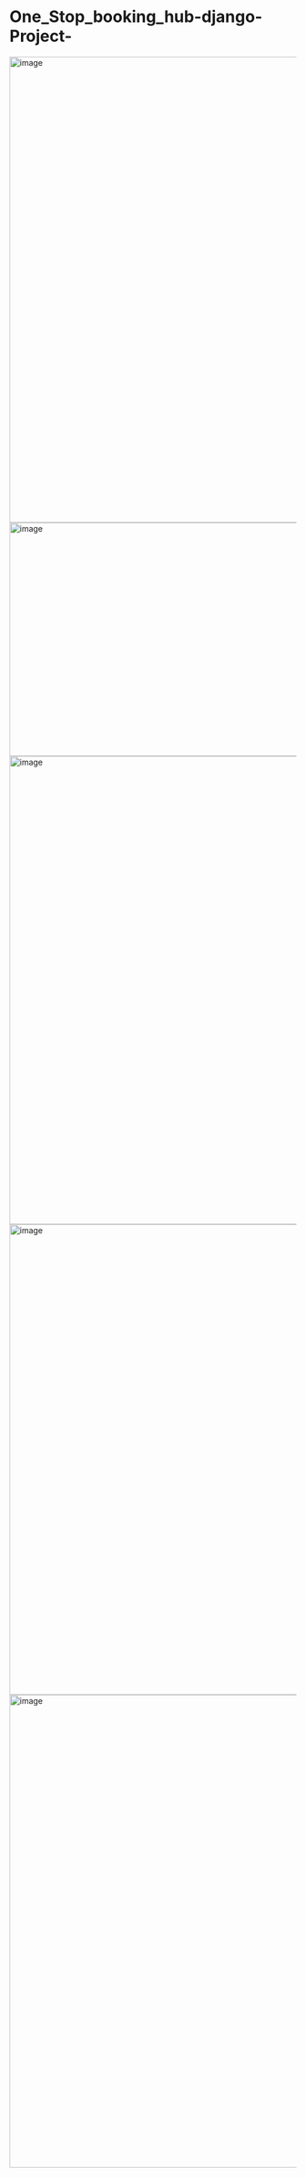 ﻿# One_Stop_booking_hub-django-Project-
<img width="1121" height="816" alt="image" src="https://github.com/user-attachments/assets/adc67acd-ef0a-4c3e-9215-6828a87c5b19" />
<img width="703" height="409" alt="image" src="https://github.com/user-attachments/assets/998147ea-b1d9-4ca2-9b5d-5ad635917dd4" />
<img width="1587" height="820" alt="image" src="https://github.com/user-attachments/assets/f48b2532-5e63-43cc-93d5-0dd0c11ee6d3" />
<img width="1594" height="824" alt="image" src="https://github.com/user-attachments/assets/8d3590c4-1c35-4e2b-ba7b-f1858241b6ce" />
<img width="1570" height="828" alt="image" src="https://github.com/user-attachments/assets/3eb8ffa8-0f32-401c-86c3-5a321e1a43b1" />
